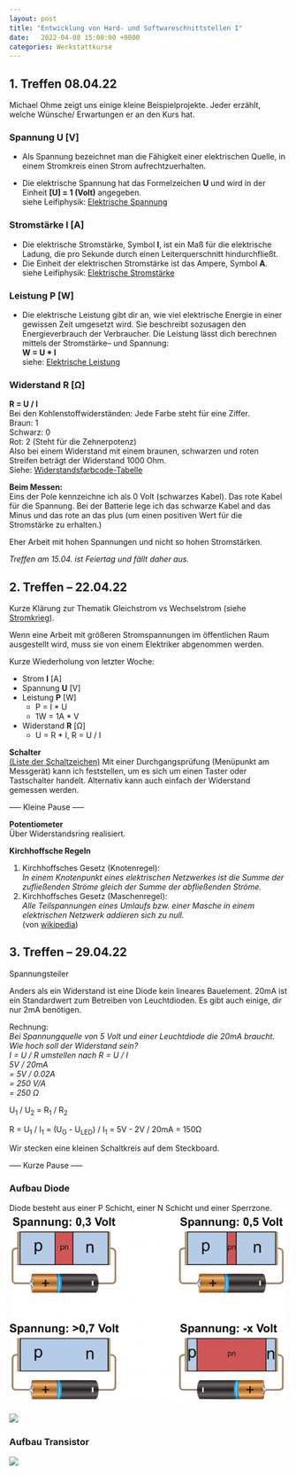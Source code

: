 ```yaml
---
layout: post
title: "Entwicklung von Hard- und Softwareschnittstellen I"
date:   2022-04-08 15:00:00 +0000
categories: Werkstattkurse
---
```


## 1. Treffen 08.04.22

Michael Ohme zeigt uns einige kleine Beispielprojekte. Jeder erzählt, welche Wünsche/ Erwartungen er an den Kurs hat.

### Spannung **U** [V]
- Als Spannung bezeichnet man die Fähigkeit einer elektrischen Quelle, in einem Stromkreis einen Strom aufrechtzuerhalten.

- Die elektrische Spannung hat das Formelzeichen **U** und wird in der Einheit **[U] = 1 (Volt)** angegeben.<br>
siehe Leifiphysik: 
[Elektrische Spannung](https://www.leifiphysik.de/elektrizitaetslehre/elektrische-grundgroessen/grundwissen/elektrische-spannung)

### Stromstärke **I** [A]
- Die elektrische Stromstärke, Symbol **I**, ist ein Maß für die elektrische Ladung, die pro Sekunde durch einen Leiterquerschnitt hindurchfließt.
- Die Einheit der elektrischen Stromstärke ist das Ampere, Symbol **A**.<br> 
siehe Leifiphysik: [Elektrische Stromstärke](https://www.leifiphysik.de/elektrizitaetslehre/elektrische-grundgroessen/grundwissen/elektrische-stromstaerke)

### Leistung **P** [W]
- Die elektrische Leistung gibt dir an, wie viel elektrische Energie in einer gewissen Zeit umgesetzt wird. Sie beschreibt sozusagen den Energieverbrauch der Verbraucher. Die Leistung lässt dich berechnen mittels der Stromstärke– und Spannung:<br> 
**W = U * I**<br>
siehe: [Elektrische Leistung](https://studyflix.de/elektrotechnik/elektrische-leistung-1878)

### Widerstand **R** [Ω]
**R = U / I**<br>
Bei den Kohlenstoffwiderständen: Jede Farbe steht für eine Ziffer.<br>
Braun: 1<br>
Schwarz: 0<br>
Rot: 2 (Steht für die Zehnerpotenz)<br>
Also bei einem Widerstand mit einem braunen, schwarzen und roten Streifen beträgt der Widerstand 1000 Ohm.<br>
Siehe: [Widerstandsfarbcode-Tabelle](https://www.elektronik-kompendium.de/sites/bau/1109051.htm)


**Beim Messen:**<br>
Eins der Pole kennzeichne ich als 0 Volt (schwarzes Kabel). Das rote Kabel für die Spannung.
Bei der Batterie lege ich das schwarze Kabel and das Minus und das rote an das plus (um einen positiven Wert für die Stromstärke zu erhalten.)

Eher Arbeit mit hohen Spannungen und nicht so hohen Stromstärken.

_Treffen am 15.04. ist Feiertag und fällt daher aus._

## 2. Treffen – 22.04.22

Kurze Klärung zur Thematik Gleichstrom vs Wechselstrom (siehe [Stromkrieg](https://de.wikipedia.org/wiki/Stromkrieg)).

Wenn eine Arbeit mit größeren Stromspannungen im öffentlichen Raum ausgestellt wird, muss sie von einem Elektriker abgenommen werden.

Kurze Wiederholung von letzter Woche: 
- Strom **I** [A] 
- Spannung **U** [V]
- Leistung **P** [W]
    - P = I * U
    - 1W = 1A * V
- Widerstand **R** [Ω]
    - U =  R * I, R = U / I

**Schalter**<br>
[(Liste der Schaltzeichen)](https://de.wikipedia.org/wiki/Liste_der_Schaltzeichen_(Elektrik/Elektronik)#Schalter)
Mit einer Durchgangsprüfung (Menüpunkt am Messgerät) kann ich feststellen, um es sich um einen Taster oder Tastschalter handelt. Alternativ kann auch einfach der Widerstand gemessen werden.

––– Kleine Pause –––

**Potentiometer**<br>
Über Widerstandsring realisiert.

**Kirchhoffsche Regeln**<br>
1. Kirchhoffsches Gesetz (Knotenregel):<br>
_In einem Knotenpunkt eines elektrischen Netzwerkes ist die Summe der zufließenden Ströme gleich der Summe der abfließenden Ströme._
2. Kirchhoffsches Gesetz (Maschenregel): <br>
_Alle Teilspannungen eines Umlaufs bzw. einer Masche in einem elektrischen Netzwerk addieren sich zu null._<br>
(von [wikipedia](https://de.wikipedia.org/wiki/Kirchhoffsche_Regeln))

## 3. Treffen – 29.04.22

Spannungsteiler<br>

Anders als ein Widerstand ist eine Diode kein lineares Bauelement.
20mA ist ein Standardwert zum Betreiben von Leuchtdioden. Es gibt auch einige, dir nur 2mA benötigen.

Rechnung:<br>
_Bei Spannungquelle von 5 Volt und einer Leuchtdiode die 20mA braucht. Wie hoch soll der Widerstand sein?_<br>
_I = U / R umstellen nach R = U / I_<br>
_5V / 20mA_ <br>
_= 5V / 0.02A_ <br>
_= 250 V/A_ <br>
_= 250 Ω_


U<sub>1</sub> / U<sub>2</sub> = R<sub>1</sub> / R<sub>2</sub><br>

R = U<sub>1</sub> / I<sub>1</sub> = (U<sub>G</sub> - U<sub>LED</sub>) / I<sub>1</sub> = 5V - 2V / 20mA = 150Ω

Wir stecken eine kleinen Schaltkreis auf dem Steckboard.

––– Kurze Pause –––

### Aufbau Diode

Diode besteht aus einer P Schicht, einer N Schicht und einer Sperrzone.
![Diode](/assets/images/diode.webp)


<img src="{{ site.baseurl }}/assets/images/diode.webp" width="400">


### Aufbau Transistor
<img src="{{ site.baseurl }}/assets/images/npnTransistor.gif" width="300">